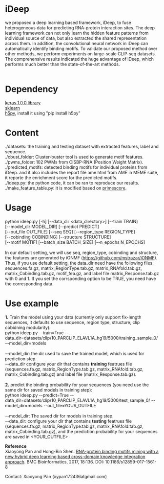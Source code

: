 # iDeep

we proposed a deep learning based framework, iDeep, to fuse heterogeneous data for predicting RNA-protein interaction sites. The deep learning framework can
not only learn the hidden feature patterns from individual source of data, but also extracted the shared representation across them. In addition, the convolutional neural network in iDeep can automatically identify binding motifs. To validate our proposed method over other methods,
we perform experiments on large-scale CLIP-seq datasets. The comprehensive results indicated the huge advantage of iDeep, which performs much better than the state-of-the-art methods. 
 <br><br>
# Dependency <br>
<a href=https://github.com/fchollet/keras/>keras 1.0.0 library</a> <br>
<a href=https://github.com/scikit-learn/scikit-learn>sklearn</a> <br>
<a href=http://www.h5py.org/>h5py</a>, install it using "pip install h5py" <br>

# Content <br>
./datasets: the training and testing dataset with extracted features, label and sequence. <br>
./cbust_folder: Cluster-buster tool is used to generate motif features. <br>
./pwms_folder: 102 PWMs from CISBP-RNA (Position Weight Matrix). <br>
./predicted_motifs: detected binding motifs for individual proteins from iDeep. and it also includes the report file ame.html from AME in MEME suite, it reporte the enrichment score for the predicted motifs. <br>
./ideep.py: the python code, it can be ran to reproduce our results. <br>
./make_feature_table.py: it is modified based on <a href=https://github.com/aertslab/primescore>primescore</a>. <br>

# Usage

 python ideep.py [-h] [--data_dir <data_directory>] [--train TRAIN] <br>
                [--model_dir MODEL_DIR] [--predict PREDICT] <br>
                [--out_file OUT_FILE] [--seq SEQ] [--region_type REGION_TYPE] <br>
                [--cobinding COBINDING] [--structure STRUCTURE] <br>
                [--motif MOTIF] [--batch_size BATCH_SIZE] <nr>
                [--n_epochs N_EPOCHS] <br> <br>
In our default setting, we will use seq, region_type, cobinding and structure, the features are generated by iONMF (https://github.com/mstrazar/iONMF). Thus, if you use default setting, the data_dir need have the following files:  sequences.fa.gz, 
matrix_RegionType.tab.gz, matrix_RNAfold.tab.gz, matrix_Cobinding.tab.gz, motif_fea.gz, and label file matrix_Response.tab.gz with 0 and 1. If you set the corrsponding option to be TRUE, you need have the corresponding data.

# Use example
<b>1.</b> Train the model using your data (currently only support fix-length sequences, it defaults to use sequence, region type, structure, clip cobidning modularity): <br>
python ideep.py --train=True --data_dir=datasets/clip/10_PARCLIP_ELAVL1A_hg19/5000/training_sample_0/ --model_dir=models
<br> <br>
--model_dir: the dir used to save the trained model, which is used for prediction step. <br>
 --data_dir configure your dir that contains <b>training</b> featrues file (sequences.fa.gz, matrix_RegionType.tab.gz, matrix_RNAfold.tab.gz, matrix_Cobinding.tab.gz) and label file (matrix_Response.tab.gz). <br>
<br>
<b>2.</b> predict the binding probability for your sequences (you need use the same dir for saved models in training step): <br>
 python ideep.py --predict=True --data_dir=datasets/clip/10_PARCLIP_ELAVL1A_hg19/5000/test_sample_0/ --model_dir=models --out_file=YOUR_OUTFILE
<br> <br>
--model_dir: The saved dir for models in training step. <br>
--data_dir: configure your dir that contains <b>testing</b> featrues file (sequences.fa.gz, matrix_RegionType.tab.gz, matrix_RNAfold.tab.gz, matrix_Cobinding.tab.gz), and the prediction probability for your sequences are saved in <YOUR_OUTFILE>
<br>

<b>Reference</b> <br>
Xiaoyong Pan and Hong-Bin Shen. <a href=https://bmcbioinformatics.biomedcentral.com/articles/10.1186/s12859-017-1561-8>RNA-protein binding motifs mining with a new hybrid deep learning based cross-domain knowledge integration approach</a>. BMC Bioinformatics, 2017, 18:136. DOI: 10.1186/s12859-017-1561-8

Contact: Xiaoyong Pan (xypan172436atgmail.com)
